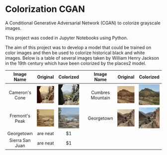 # Colorization CGAN
A Conditional Generative Adversarial Network (CGAN) to colorize grayscale images.

This project was coded in Jupyter Notebooks using Python.

The aim of this project was to develop a model that could be trained on color images and then 
be used to colorize historical black and white images. Below is a table of several images taken by
William Henry Jackson in the 19th century which have been colorized by the places2 model.

| Image Name | Original | Colorized || Image Name | Original | Colorized |
|:--:|:--:| :--:|:-:|:--:|:--:|:--:|
| Cameron's Cone | ![](Images/Cameron's%20Cone%20orig.png) | ![](Images/Cameron's%20Cone%20color.png) || Cumbres Mountain | ![](Images/Cumbres%20Mountain%20orig.png) | ![](Images/Cumbres%20Mountain%20color.png) |
| Fremont's Peak | ![](Images/Fremont's%20Peak%20orig.png) | ![](Images/Fremont's%20Peak%20color.png) || Georgetown | ![](Images/Georgetown%20orig.png)      |   ![](Images/Georgetown%20color.png) |
| Georgetown | are neat      |    $1 |
| Sierra San Juan | are neat      |    $1 |
